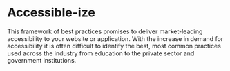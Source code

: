 # Accessible-ize

This framework of best practices promises to deliver market-leading accessibility to your website or application. With the increase in demand for accessibility it is often difficult to identify the best, most common practices used across the industry from education to the private sector and government institutions.

